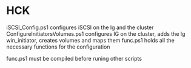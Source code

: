 # HCK

iSCSI_Config.ps1  configures iSCSI on the lg and the cluster
ConfigureInitiatorsVolumes.ps1  configures IG on the cluster, adds the lg win_initiator, creates volumes and maps them
func.ps1  holds all the necessary functions for the configuration

func.ps1 must be compiled before runing other scripts
